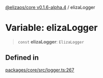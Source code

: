 [@elizaos/core v0.1.6-alpha.4](../index.md) / elizaLogger

# Variable: elizaLogger

> `const` **elizaLogger**: `ElizaLogger`

## Defined in

[packages/core/src/logger.ts:267](https://github.com/elizaos/eliza/blob/main/packages/core/src/logger.ts#L267)
